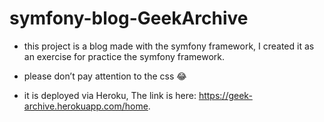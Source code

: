 # symfony-blog-GeekArchive

  - this project is a blog made with the symfony framework, I 
    created it as an exercise for practice the symfony 
    framework.
    
  - please don’t pay attention to the css 😂

  - it is deployed via Heroku, The link is here: https://geek-archive.herokuapp.com/home.
  
